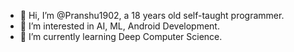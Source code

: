 - 👋 Hi, I’m @Pranshu1902, a 18 years old self-taught programmer.
- 👀 I’m interested in AI, ML, Android Development.
- 🌱 I’m currently learning Deep Computer Science.
